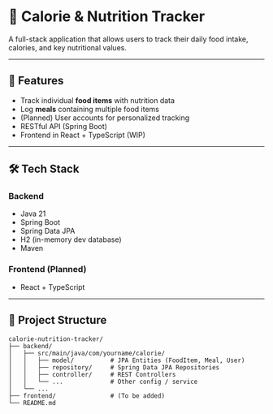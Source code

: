 # 🥗 Calorie & Nutrition Tracker

A full-stack application that allows users to track their daily food intake, calories, and key nutritional values.

---

## 🚀 Features

- Track individual **food items** with nutrition data
- Log **meals** containing multiple food items
- (Planned) User accounts for personalized tracking
- RESTful API (Spring Boot)
- Frontend in React + TypeScript (WIP)

---

## 🛠 Tech Stack

### Backend
- Java 21
- Spring Boot
- Spring Data JPA
- H2 (in-memory dev database)
- Maven

### Frontend (Planned)
- React + TypeScript

---

## 📂 Project Structure

    calorie-nutrition-tracker/
    ├── backend/
    │   ├── src/main/java/com/yourname/calorie/
    │   │   ├── model/          # JPA Entities (FoodItem, Meal, User)
    │   │   ├── repository/     # Spring Data JPA Repositories
    │   │   ├── controller/     # REST Controllers
    │   │   └── ...             # Other config / service
    │   └── ...
    ├── frontend/               # (To be added)
    └── README.md
